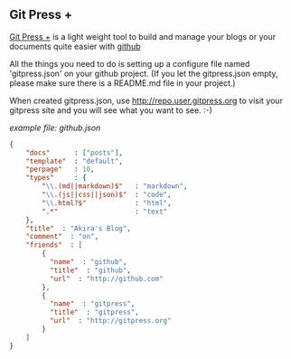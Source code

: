 ## Git Press +

[Git Press +](http://www.gitpress.org) is a light weight tool to build and manage your blogs or your documents quite easier with [github](https://www.github.com) 

All the things you need to do is setting up a configure file named 'gitpress.json' on your github project. (If you let the gitpress.json empty, please make sure there is a README.md file in your project.)

When created gitpress.json, use http://repo.user.gitpress.org to visit your gitpress site and you will see what you want to see. :-)

*example file: github.json*

```json
{
	"docs"      : ["posts"],
	"template"	: "default",	
	"perpage"   : 10,
	"types"     : {
		"\\.(md||markdown)$"   : "markdown", 
		"\\.(js||css||json)$"  : "code",
		"\\.html?$"            : "html",
		".*"                   : "text"		
	},
	"title"  : "Akira's Blog",
	"comment"  : "on",
	"friends"  : [
		{
		  "name"  : "github",
		  "title"  : "github",
		  "url"  : "http://github.com"		  
		},
		{
		  "name"  : "gitpress",
		  "title"  : "gitpress",
		  "url"  : "http://gitpress.org"
		}
	] 
}
```

